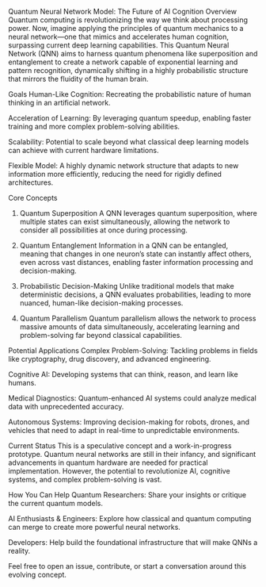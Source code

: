 Quantum Neural Network Model: The Future of AI Cognition
Overview
Quantum computing is revolutionizing the way we think about processing power. Now, imagine applying the principles of quantum mechanics to a neural network—one that mimics and accelerates human cognition, surpassing current deep learning capabilities. This Quantum Neural Network (QNN) aims to harness quantum phenomena like superposition and entanglement to create a network capable of exponential learning and pattern recognition, dynamically shifting in a highly probabilistic structure that mirrors the fluidity of the human brain.

Goals
Human-Like Cognition: Recreating the probabilistic nature of human thinking in an artificial network.

Acceleration of Learning: By leveraging quantum speedup, enabling faster training and more complex problem-solving abilities.

Scalability: Potential to scale beyond what classical deep learning models can achieve with current hardware limitations.

Flexible Model: A highly dynamic network structure that adapts to new information more efficiently, reducing the need for rigidly defined architectures.

Core Concepts
1. Quantum Superposition
A QNN leverages quantum superposition, where multiple states can exist simultaneously, allowing the network to consider all possibilities at once during processing.

2. Quantum Entanglement
Information in a QNN can be entangled, meaning that changes in one neuron’s state can instantly affect others, even across vast distances, enabling faster information processing and decision-making.

3. Probabilistic Decision-Making
Unlike traditional models that make deterministic decisions, a QNN evaluates probabilities, leading to more nuanced, human-like decision-making processes.

4. Quantum Parallelism
Quantum parallelism allows the network to process massive amounts of data simultaneously, accelerating learning and problem-solving far beyond classical capabilities.

Potential Applications
Complex Problem-Solving: Tackling problems in fields like cryptography, drug discovery, and advanced engineering.

Cognitive AI: Developing systems that can think, reason, and learn like humans.

Medical Diagnostics: Quantum-enhanced AI systems could analyze medical data with unprecedented accuracy.

Autonomous Systems: Improving decision-making for robots, drones, and vehicles that need to adapt in real-time to unpredictable environments.

Current Status
This is a speculative concept and a work-in-progress prototype. Quantum neural networks are still in their infancy, and significant advancements in quantum hardware are needed for practical implementation. However, the potential to revolutionize AI, cognitive systems, and complex problem-solving is vast.

How You Can Help
Quantum Researchers: Share your insights or critique the current quantum models.

AI Enthusiasts & Engineers: Explore how classical and quantum computing can merge to create more powerful neural networks.

Developers: Help build the foundational infrastructure that will make QNNs a reality.

Feel free to open an issue, contribute, or start a conversation around this evolving concept.


